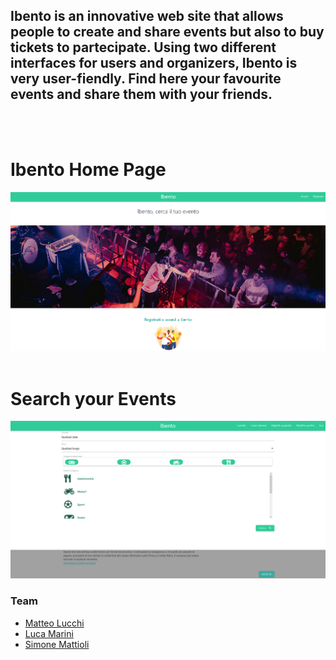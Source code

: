 <h2>Ibento is an innovative web site that allows people to create and share events but also to buy tickets to partecipate.
Using two different interfaces for users and organizers, Ibento is very user-fiendly.
Find here your favourite events and share them with your friends.</h2><br><br>
<h1>Ibento Home Page</h1>
<center><img src="./IbentoHome.png"></center>
<br>
<h1>Search your Events</h1>
<center><img src="./IbentoEvents.png"></center>

### Team

- [Matteo Lucchi](https://github.com/MatteoLucchi1998)
- [Luca Marini](https://github.com/lucamarini22) 
- [Simone Mattioli](https://github.com/SimoneMattioli98) 
